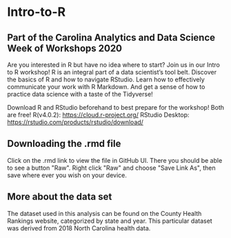 # Intro-to-R

## Part of the Carolina Analytics and Data Science Week of Workshops 2020

Are you interested in R but have no idea where to start? Join us in our Intro to R workshop! R is an integral part of a data scientist’s tool belt. Discover the basics of R and how to navigate RStudio. Learn how to effectively communicate your work with R Markdown. And get a sense of how to practice data science with a taste of the Tidyverse! 

Download R and RStudio beforehand to best prepare for the workshop! Both are free!
R(v4.0.2): https://cloud.r-project.org/
RStudio Desktop: https://rstudio.com/products/rstudio/download/

## Downloading the .rmd file
Click on the .rmd link to view the file in GitHub UI. There you should be able to see a button "Raw". Right click "Raw" and choose "Save Link As", then save where ever you wish on your device.

## More about the data set
The dataset used in this analysis can be found on the County Health Rankings website, categorized by state and year. This particular dataset was derived from 2018 North Carolina health data.
